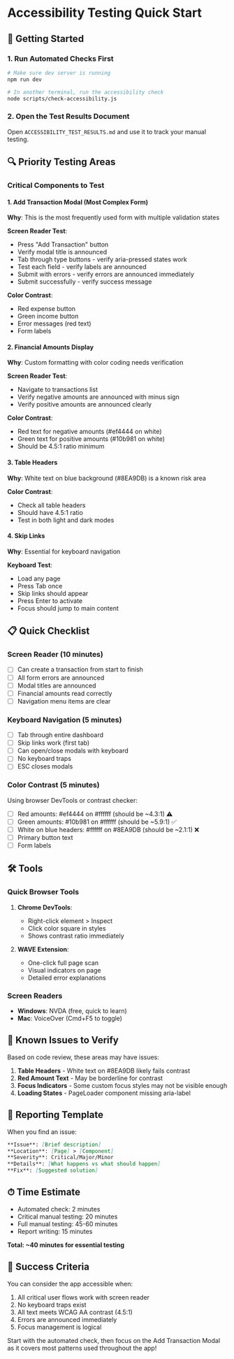 # Accessibility Testing Quick Start

## 🚀 Getting Started

### 1. Run Automated Checks First
```bash
# Make sure dev server is running
npm run dev

# In another terminal, run the accessibility check
node scripts/check-accessibility.js
```

### 2. Open the Test Results Document
Open `ACCESSIBILITY_TEST_RESULTS.md` and use it to track your manual testing.

## 🔍 Priority Testing Areas

### Critical Components to Test

#### 1. Add Transaction Modal (Most Complex Form)
**Why**: This is the most frequently used form with multiple validation states

**Screen Reader Test**:
- Press "Add Transaction" button
- Verify modal title is announced
- Tab through type buttons - verify aria-pressed states work
- Test each field - verify labels are announced
- Submit with errors - verify errors are announced immediately
- Submit successfully - verify success message

**Color Contrast**:
- Red expense button
- Green income button
- Error messages (red text)
- Form labels

#### 2. Financial Amounts Display
**Why**: Custom formatting with color coding needs verification

**Screen Reader Test**:
- Navigate to transactions list
- Verify negative amounts are announced with minus sign
- Verify positive amounts are announced clearly

**Color Contrast**:
- Red text for negative amounts (#ef4444 on white)
- Green text for positive amounts (#10b981 on white)
- Should be 4.5:1 ratio minimum

#### 3. Table Headers
**Why**: White text on blue background (#8EA9DB) is a known risk area

**Color Contrast**:
- Check all table headers
- Should have 4.5:1 ratio
- Test in both light and dark modes

#### 4. Skip Links
**Why**: Essential for keyboard navigation

**Keyboard Test**:
- Load any page
- Press Tab once
- Skip links should appear
- Press Enter to activate
- Focus should jump to main content

## 📋 Quick Checklist

### Screen Reader (10 minutes)
- [ ] Can create a transaction from start to finish
- [ ] All form errors are announced
- [ ] Modal titles are announced
- [ ] Financial amounts read correctly
- [ ] Navigation menu items are clear

### Keyboard Navigation (5 minutes)
- [ ] Tab through entire dashboard
- [ ] Skip links work (first tab)
- [ ] Can open/close modals with keyboard
- [ ] No keyboard traps
- [ ] ESC closes modals

### Color Contrast (5 minutes)
Using browser DevTools or contrast checker:
- [ ] Red amounts: #ef4444 on #ffffff (should be ~4.3:1) ⚠️
- [ ] Green amounts: #10b981 on #ffffff (should be ~5.9:1) ✅
- [ ] White on blue headers: #ffffff on #8EA9DB (should be ~2.1:1) ❌
- [ ] Primary button text
- [ ] Form labels

## 🛠 Tools

### Quick Browser Tools
1. **Chrome DevTools**:
   - Right-click element > Inspect
   - Click color square in styles
   - Shows contrast ratio immediately

2. **WAVE Extension**:
   - One-click full page scan
   - Visual indicators on page
   - Detailed error explanations

### Screen Readers
- **Windows**: NVDA (free, quick to learn)
- **Mac**: VoiceOver (Cmd+F5 to toggle)

## 🚨 Known Issues to Verify

Based on code review, these areas may have issues:

1. **Table Headers** - White text on #8EA9DB likely fails contrast
2. **Red Amount Text** - May be borderline for contrast
3. **Focus Indicators** - Some custom focus styles may not be visible enough
4. **Loading States** - PageLoader component missing aria-label

## 📝 Reporting Template

When you find an issue:

```markdown
**Issue**: [Brief description]
**Location**: [Page] > [Component]
**Severity**: Critical/Major/Minor
**Details**: [What happens vs what should happen]
**Fix**: [Suggested solution]
```

## ⏱ Time Estimate

- Automated check: 2 minutes
- Critical manual testing: 20 minutes
- Full manual testing: 45-60 minutes
- Report writing: 15 minutes

**Total: ~40 minutes for essential testing**

## 🎯 Success Criteria

You can consider the app accessible when:
1. All critical user flows work with screen reader
2. No keyboard traps exist
3. All text meets WCAG AA contrast (4.5:1)
4. Errors are announced immediately
5. Focus management is logical

Start with the automated check, then focus on the Add Transaction Modal as it covers most patterns used throughout the app!